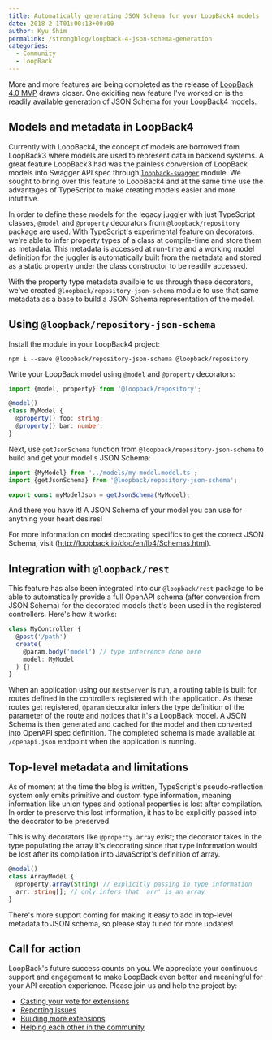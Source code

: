 ```yaml
---
title: Automatically generating JSON Schema for your LoopBack4 models
date: 2018-2-1T01:00:13+00:00
author: Kyu Shim
permalink: /strongblog/loopback-4-json-schema-generation
categories:
  - Community
  - LoopBack
---
```


More and more features are being completed as the release of [LoopBack 4.0 MVP](https://github.com/strongloop/loopback-next) draws closer. One exiciting new feature I've worked on is the readily available generation of JSON Schema for your LoopBack4 models.

## Models and metadata in LoopBack4

Currently with LoopBack4, the concept of models are borrowed from LoopBack3 where models are used to represent data in backend systems.
A great feature LoopBack3 had was the painless conversion of LoopBack models into Swagger API spec through [`loopback-swagger`](https://github.com/strongloop/loopback-swagger) module.
We sought to bring over this feature to LoopBack4 and at the same time use the advantages of TypeScript to make creating models easier and more intutitive.

In order to define these models for the legacy juggler with just TypeScript classes, `@model` and `@property` decorators from `@loopback/repository` package are used.
With TypeScript's experimental feature on decorators, we're able to infer property types of a class at compile-time and store them as metadata.
This metadata is accessed at run-time and a working model definition for the juggler is automatically built from the metadata and stored as a static property under the class constructor to be readily accessed.

With the property type metadata availble to us through these decorators, we've created `@loopback/repository-json-schema` module to use that same metadata as a base to build a JSON Schema representation of the model.

## Using `@loopback/repository-json-schema`

Install the module in your LoopBack4 project:
```
npm i --save @loopback/repository-json-schema @loopback/repository
```

Write your LoopBack model using `@model` and `@property` decorators:
```ts
import {model, property} from '@loopback/repository';

@model()
class MyModel {
  @property() foo: string;
  @property() bar: number;
}
```

Next, use `getJsonSchema` function from `@loopback/repository-json-schema` to build and get your model's JSON Schema:
```ts
import {MyModel} from '../models/my-model.model.ts';
import {getJsonSchema} from '@loopback/repository-json-schema';

export const myModelJson = getJsonSchema(MyModel);
```

And there you have it! A JSON Schema of your model you can use for anything your heart desires!

For more information on model decorating specifics to get the correct JSON Schema, visit (http://loopback.io/doc/en/lb4/Schemas.html).

## Integration with `@loopback/rest`

This feature has also been integrated into our `@loopback/rest` package to be able to automatically provide a full OpenAPI schema (after conversion from JSON Schema) for the decorated models that's been used in the registered controllers.
Here's how it works:

```ts
class MyController {
  @post('/path')
  create(
    @param.body('model') // type inferrence done here
    model: MyModel
  ) {}
}
```

When an application using our `RestServer` is run, a routing table is built for routes defined in the controllers registered with the application.
As these routes get registered, `@param` decorator infers the type definition of the parameter of the route and notices that it's a LoopBack model.
A JSON Schema is then generated and cached for the model and then converted into OpenAPI spec definition.
The completed schema is made available at `/openapi.json` endpoint when the application is running.

## Top-level metadata and limitations

As of moment at the time the blog is written, TypeScript's pseudo-reflection system only emits primitive and custom type information, meaning information like union types and optional properties is lost after compilation.
In order to preserve this lost information, it has to be explicitly passed into the decorator to be preserved.

This is why decorators like `@property.array` exist; the decorator takes in the type populating the array it's decorating since that type information would be lost after its compilation into JavaScript's definition of array.

```ts
@model()
class ArrayModel {
  @property.array(String) // explicitly passing in type information
  arr: string[]; // only infers that 'arr' is an array
}
```

There's more support coming for making it easy to add in top-level metadata to JSON schema, so please stay tuned for more updates!

## Call for action

LoopBack's future success counts on you. We appreciate your continuous support and engagement to make LoopBack even better and meaningful for your API creation experience. Please join us and help the project by:

* [Casting your vote for extensions](https://github.com/strongloop/loopback-next/issues/512)
* [Reporting issues](https://github.com/strongloop/loopback-next/issues)
* [Building more extensions](https://github.com/strongloop/loopback-next/issues/647)
* [Helping each other in the community](https://groups.google.com/forum/#!forum/loopbackjs)



